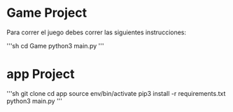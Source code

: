 # Game Project

Para correr el juego debes correr las siguientes instrucciones:

'''sh
cd Game
python3 main.py
'''

# app Project

'''sh
git clone
cd app
source env/bin/activate
pip3 install -r requirements.txt
python3 main.py
'''